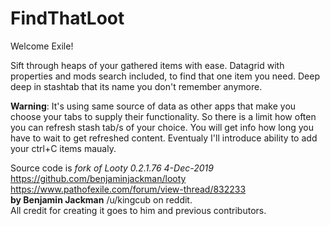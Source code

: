 # FindThatLoot
Welcome Exile!

Sift through heaps of your gathered items with ease. Datagrid with properties and mods search included, to find that one item you need. Deep deep in stashtab that its name you don't remember anymore.

**Warning**: It's using same source of data as other apps that make you choose your tabs to supply their functionality. So there is a limit how often you can refresh stash tab/s of your choice. You will get info how long you have to wait to get refreshed content.
Eventualy I'll introduce ability to add your ctrl+C items maualy.

Source code is *fork of Looty 0.2.1.76 4-Dec-2019* https://github.com/benjaminjackman/looty    
https://www.pathofexile.com/forum/view-thread/832233  
**by Benjamin Jackman** /u/kingcub on reddit.  
All credit for creating it goes to him and previous contributors. 
